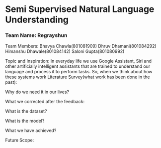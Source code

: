 
<h1> Semi Supervised Natural Language Understanding </h1>
<h3> Team Name: Regrayshun </h3>
Team Members:
Bhavya Chawla(801081909)
Dhruv Dhamani(801084292)
Himanshu Dhawale(801084142)
Saloni Gupta(801080992)

Topic and Inspiration: 
In everyday life we use Google Assistant, Siri and other artificially intelligent assistants that are trained to understand our language and process it to perform tasks. So, when we think about how these systems work
Literature Survey(what work has been done in the past):

Why do we need it in our lives?

What we corrected after the feedback:

What is the dataset?

What is the model?

What we have achieved?

Future Scope:
 

